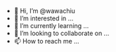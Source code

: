 - 👋 Hi, I’m @wawachiu
- 👀 I’m interested in ...
- 🌱 I’m currently learning ...
- 💞️ I’m looking to collaborate on ...
- 📫 How to reach me ...

<!---
wawachiu/wawachiu is a ✨ special ✨ repository because its `README.md` (this file) appears on your GitHub profile.
You can click the Preview link to take a look at your changes.
--->
